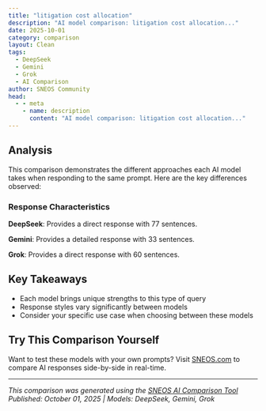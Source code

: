 ```yaml
---
title: "litigation cost allocation"
description: "AI model comparison: litigation cost allocation..."
date: 2025-10-01
category: comparison
layout: Clean
tags:
  - DeepSeek
  - Gemini
  - Grok
  - AI Comparison
author: SNEOS Community
head:
  - - meta
    - name: description
      content: "AI model comparison: litigation cost allocation..."
---
```


<ChatComparison
  title="litigation cost allocation"
  prompt="litigation cost allocation"
  :responses='{
    "DeepSeek": "Of course. This is a fundamental concept in law. Here\u2019s a comprehensive breakdown of **litigation cost allocation**\u2014the rules that determine who pays for the expenses of a lawsuit.\n\n### The Core Principle: The \u0022American Rule\u0022 vs. The \u0022English Rule\u0022\n\nThe starting point for understanding cost allocation is the distinction between two major legal traditions:\n\n1.  **The American Rule (Followed in the U.S.)**\n    *   **The Rule:** Each party pays its own attorney\u0027s fees, regardless of who wins the case.\n    *   **The Rationale:** To avoid discouraging people with legitimate claims from suing for fear of having to pay the other side\u0027s expensive legal bills if they lose.\n    *   **The Reality:** This is the default rule in the United States, but it is filled with **exceptions**. The \u0022loser pays\u0022 concept is not absent from U.S. law; it just isn\u0027t the default.\n\n2.  **The English Rule (Followed in most of the world, including the UK, Canada, and Europe)**\n    *   **The Rule:** The losing party pays the winning party\u0027s attorney\u0027s fees and costs.\n    *   **The Rationale:** To fully compensate the winner and to deter frivolous or weak lawsuits.\n\n---\n\n### Breakdown of Costs in Litigation\n\nIt\u0027s important to distinguish between different types of costs:\n\n*   **Attorney\u0027s Fees:** The money paid to your own lawyers for their time and expertise. This is typically the largest expense.\n*   **Court Costs and Filing Fees:** Fees charged by the court to file a complaint, motions, or for other administrative actions.\n*   **Discovery Costs:** Expenses related to gathering evidence, such as:\n    *   Depositions (court reporter fees, transcripts)\n    *   Expert witness fees\n    *   Electronic discovery (e-discovery) for emails, documents, etc.\n    *   subpoena costs\n*   **Other Miscellaneous Costs:** Fees for serving legal documents, jury fees, travel, etc.\n\n---\n\n### How Costs Are Allocated in the U.S. (Exceptions to the American Rule)\n\nUnder the American Rule, a party can recover its attorney\u0027s fees and other costs only if there is a specific authority that allows for it. The main sources of this authority are:\n\n#### 1. Statutes\nMany federal and state laws explicitly provide for the winning party (often the \u0022prevailing party\u0022) to recover attorney\u0027s fees. This is common in laws designed to encourage private enforcement.\n*   **Examples:**\n    *   **Civil Rights Laws:** 42 U.S.C. \u00A7 1988\n    *   **Consumer Protection Laws:** Truth in Lending Act (TILA), Fair Debt Collection Practices Act (FDCPA)\n    *   **Environmental Laws:** Clean Water Act\n    *   **Employment Laws:** Fair Labor Standards Act (FLSA)\n    *   **Patent and Copyright Infringement:** 35 U.S.C. \u00A7 285 (allows fees in \u0022exceptional cases\u0022)\n\n#### 2. Contracts\nThis is one of the most common ways fee-shifting occurs. Parties can agree in a contract that if a lawsuit arises from the contract, the prevailing party will be entitled to recover its legal fees from the losing party.\n*   **Example:** A standard commercial lease agreement almost always includes a \u0022prevailing party\u0022 attorney\u0027s fees clause.\n\n#### 3. Court Rules\nJudges have inherent authority to manage their courtrooms and sanction bad behavior. Specific court rules also allow for cost-shifting.\n*   **Offers of Judgment (Rule 68):** If a defendant makes a formal settlement offer, the plaintiff rejects it, and then the plaintiff wins but obtains a judgment less favorable than the offer, the plaintiff may have to pay the defendant\u0027s \u0022costs\u0022 incurred after the offer was made. (Note: \u0022Costs\u0022 here usually do not include attorney\u0027s fees unless the underlying statute defines \u0022costs\u0022 to include them).\n*   **Sanctions (Rule 11):** If a party or their lawyer files a pleading for an improper purpose (e.g., to harass, delay, or without a factual or legal basis), the court can sanction them, which can include paying the other side\u0027s attorney\u0027s fees.\n\n#### 4. Common Law Exceptions (Judge-Made Doctrines)\n*   **\u0022Common Fund\u0022 Doctrine:** If a plaintiff\u0027s lawsuit creates a fund of money that benefits others, the plaintiff\u0027s attorney\u0027s fees can be paid from that fund.\n*   **\u0022Substantial Benefit\u0022 Doctrine:** Similar to common fund, but applies when a lawsuit confers a substantial non-monetary benefit on an organization or group.\n*   **Bad Faith Litigation:** A court can award fees if a party has acted in bad faith, vexatiously, wantonly, or for oppressive reasons.\n\n---\n\n### A Practical Example in the U.S.\n\nLet\u0027s say **Company A** sues **Company B** for breaching a contract.\n\n1.  **The Contract:** The contract has a prevailing party attorney\u0027s fees clause.\n2.  **The Lawsuit:** The case goes to trial. Company A spends $150,000 on attorney\u0027s fees and $20,000 on discovery costs. Company B spends a similar amount.\n3.  **The Outcome:** The judge rules that Company B did **not** breach the contract. Company B wins.\n4.  **Cost Allocation:**\n    *   Because of the **contractual clause**, Company B (the prevailing party) can file a motion with the court asking it to order Company A to pay its $150,000 in attorney\u0027s fees.\n    *   Additionally, as the winning party, Company B is entitled to recover its \u0022costs\u0022 (like filing fees, deposition transcripts) from Company A under standard court rules. This might cover the $20,000 (or a portion of it).\n    *   **Result:** Company A not only loses the case but may be ordered to pay Company B\u0027s legal bills, turning a $170,000 loss for Company B into a $320,000\u002B loss for Company A.\n\n---\n\n### Key Takeaways\n\n*   **The \u0022Loser Pays\u0022 system is not the default in the U.S., but it is very common.**\n*   **Always check the contract.** A \u0022prevailing party\u0022 clause is a powerful and common feature.\n*   **Always check the statute.** If your case is based on a specific state or federal law, it may have a built-in fee-shifting provision.\n*   **Litigation is risky.** Even a \u0022win\u0022 on the merits can be a financial loss if you are not awarded your fees and costs. This makes pre-suit settlement analysis and cost-benefit assessment critical.\n\nIf you are involved in or considering litigation, it is essential to discuss the potential for fee-shifting with your attorney at the very beginning.",
    "Gemini": "Litigation cost allocation refers to the process of determining which party bears the burden of paying the expenses associated with a lawsuit. These expenses can include a wide range of items, such as:\n\n*   **Attorney fees:** The fees paid to lawyers for their services.\n*   **Court filing fees:** Fees charged by the court for filing documents.\n*   **Expert witness fees:** Fees paid to expert witnesses for their testimony and analysis.\n*   **Deposition costs:** Costs associated with taking depositions, including court reporter fees and transcript costs.\n*   **Travel expenses:** Expenses incurred for travel related to the litigation, such as transportation and lodging.\n*   **Copying and printing costs:** Costs for making copies of documents and printing materials.\n*   **Investigation costs:** Costs associated with investigating the facts of the case.\n\n**Key Principles and Methods of Cost Allocation:**\n\nThe specific rules and procedures for allocating litigation costs vary depending on the jurisdiction and the type of case. However, some common principles and methods include:\n\n*   **American Rule:** This is the most common approach in the United States. Under the American Rule, each party is responsible for paying its own attorney fees and costs, regardless of who wins the case.\n\n*   **English Rule:** In contrast to the American Rule, the English Rule (also known as the \u0022loser pays\u0022 rule) requires the losing party to pay the prevailing party\u0027s attorney fees and costs. This rule is intended to discourage frivolous lawsuits and encourage settlements.\n\n*   **Cost-shifting statutes:** Many jurisdictions have statutes that allow for the shifting of costs in specific types of cases, such as civil rights cases, environmental cases, or cases involving frivolous lawsuits.\n\n*   **Contractual agreements:** Parties can agree in a contract how litigation costs will be allocated in the event of a dispute. These agreements are generally enforceable, as long as they are not unconscionable or against public policy.\n\n*   **Proportionality:** Some courts may consider the proportionality of the costs incurred to the amount in controversy. For example, a court may be less likely to award substantial attorney fees in a case where the plaintiff only recovered a small amount of damages.\n\n*   **Bad faith or vexatious conduct:** If a party has acted in bad faith or engaged in vexatious conduct during the litigation, a court may order that party to pay the other party\u0027s attorney fees and costs as a sanction.\n\n**Factors Considered in Cost Allocation:**\n\nWhen determining how to allocate litigation costs, courts may consider a variety of factors, including:\n\n*   **The complexity of the case:** More complex cases may justify higher attorney fees and costs.\n*   **The skill and experience of the attorneys:** Highly skilled and experienced attorneys may command higher fees.\n*   **The reasonableness of the fees:** Courts will scrutinize the reasonableness of the fees charged by attorneys.\n*   **The prevailing party\u0027s success:** The extent to which the prevailing party was successful in the litigation.\n*   **The public interest:** In some cases, courts may consider the public interest in promoting certain types of litigation, such as civil rights cases.\n*   **The financial resources of the parties:** A court may consider the financial resources of the parties when determining how to allocate costs.\n*   **Settlement offers:** Whether a party unreasonably rejected a settlement offer can be considered.\n\n**Motions for Costs and Fees:**\n\nIn many jurisdictions, the prevailing party must file a motion for costs and fees within a certain time after the conclusion of the case. The motion should include detailed information about the costs and fees incurred, as well as legal arguments supporting the request for allocation.\n\n**Impact of Cost Allocation on Litigation:**\n\nThe rules governing litigation cost allocation can have a significant impact on the decision to file a lawsuit, the strategy employed during litigation, and the likelihood of settlement.  A party may be more hesitant to pursue a claim if they risk paying the other side\u0027s fees should they lose. The potential for cost-shifting can encourage parties to act reasonably and avoid frivolous or abusive litigation tactics.\n\n**Disclaimer:** *This information is for educational purposes only and does not constitute legal advice.  You should consult with a qualified attorney for advice on your specific situation.*\n",
    "Grok": "Litigation cost allocation refers to the process of determining how the expenses incurred during a legal dispute (litigation) are distributed among the parties involved, or between a client and their attorney. This can include court fees, attorney fees, expert witness fees, discovery costs, and other related expenses. The allocation of costs depends on the jurisdiction, the type of case, the outcome of the litigation, and any agreements between the parties.\n\nBelow are key aspects of litigation cost allocation:\n\n### 1. **General Rules for Cost Allocation**\n   - **\u0022American Rule\u0022:** In the United States, the default principle is that each party bears its own litigation costs, regardless of who wins or loses the case. This contrasts with the \u0022English Rule\u0022 (or \u0022loser pays\u0022 rule) used in many other countries, where the losing party is typically responsible for paying the winning party\u2019s legal costs.\n   - **Exceptions to the American Rule:** Courts may shift costs under specific circumstances, such as:\n     - Statutory provisions (e.g., in civil rights or consumer protection cases, where the losing party may be required to pay the winner\u0027s attorney fees).\n     - Contractual agreements (e.g., a contract may specify that the losing party in a dispute pays the winner\u0027s legal fees).\n     - Bad faith conduct (e.g., if a party engages in frivolous litigation or abusive tactics, the court may order them to pay the other party\u2019s costs).\n     - Court rules (e.g., Federal Rule of Civil Procedure 54(d) allows the prevailing party to recover certain costs as a matter of course, unless the court decides otherwise).\n\n### 2. **Types of Costs in Litigation**\n   - **Court Costs:** Filing fees, motion fees, and other charges associated with court proceedings.\n   - **Attorney Fees:** Fees charged by lawyers for their services.\n   - **Discovery Costs:** Expenses related to gathering evidence, such as depositions, document production, and e-discovery (electronic discovery).\n   - **Expert Witness Fees:** Compensation for specialized testimony or reports by experts.\n   - **Miscellaneous Costs:** Travel expenses, copying, and other incidental costs.\n\n### 3. **Cost Allocation Agreements**\n   - **Fee-Shifting Clauses:** Contracts often include provisions that dictate how litigation costs will be allocated if a dispute arises (e.g., the losing party pays).\n   - **Contingency Fees:** In some cases (e.g., personal injury lawsuits), attorneys work on a contingency basis, where they only get paid if the client wins, and their fee is a percentage of the recovery. Costs may also be advanced by the attorney and reimbursed from the recovery.\n   - **Retainer Agreements:** Clients and attorneys may agree upfront on how costs will be handled, such as whether the client pays costs as they arise or if they are deducted from a settlement or award.\n\n### 4. **Judicial Discretion**\n   - Courts often have discretion to allocate costs based on the circumstances of the case. For example, under Federal Rule of Civil Procedure 54(d), the prevailing party is typically entitled to recover costs (excluding attorney fees) unless the court determines otherwise.\n   - In some cases, courts may split costs or deny cost awards if the prevailing party engaged in misconduct or if the case involved close or complex legal issues.\n\n### 5. **Special Circumstances**\n   - **Class Actions:** In class action lawsuits, costs and attorney fees are often paid from the settlement or award fund before distribution to class members.\n   - **Public Interest Litigation:** In cases involving civil rights or environmental issues, courts may award costs and fees to the prevailing party to encourage such litigation.\n   - **Indigent Parties:** Courts may waive certain costs or provide assistance for parties who cannot afford to pay (e.g., through in forma pauperis status in the U.S.).\n\n### 6. **Strategic Considerations**\n   - **Cost-Benefit Analysis:** Parties often weigh the potential costs of litigation against the likelihood of success and the amount at stake. High costs can influence decisions to settle rather than proceed to trial.\n   - **Settlement Negotiations:** Litigation costs are frequently a factor in settlement discussions, with parties negotiating who will bear specific expenses as part of the resolution.\n\n### 7. **International Differences**\n   - As mentioned earlier, the \u0022English Rule\u0022 (loser pays) is common in many jurisdictions outside the U.S., such as the UK, Canada, and Australia. This can deter frivolous lawsuits but may also discourage valid claims if the risk of losing is high.\n   - In some jurisdictions, cost awards are capped or limited to \u0022reasonable\u0022 amounts to prevent excessive burdens on the losing party.\n\n### Practical Implications\nLitigation costs can be substantial, and their allocation can significantly impact the outcome of a case or a party\u2019s willingness to pursue or defend a claim. Parties should consult with their attorneys to understand potential costs, the likelihood of recovery, and any applicable rules or agreements that might affect cost allocation.\n\nIf you have a specific context or jurisdiction in mind (e.g., a particular state or country, or type of case like family law or commercial litigation), let me know, and I can provide more targeted information!"
  }'
  published-date="23:57"
/>

## Analysis

This comparison demonstrates the different approaches each AI model takes when responding to the same prompt. Here are the key differences observed:

### Response Characteristics

**DeepSeek**: Provides a direct response with 77 sentences. 

**Gemini**: Provides a detailed response with 33 sentences. 

**Grok**: Provides a direct response with 60 sentences. 

## Key Takeaways

- Each model brings unique strengths to this type of query
- Response styles vary significantly between models
- Consider your specific use case when choosing between these models

## Try This Comparison Yourself

Want to test these models with your own prompts? Visit [SNEOS.com](https://sneos.com) to compare AI responses side-by-side in real-time.

---

*This comparison was generated using the [SNEOS AI Comparison Tool](https://sneos.com)*
*Published: October 01, 2025 | Models: DeepSeek, Gemini, Grok*
